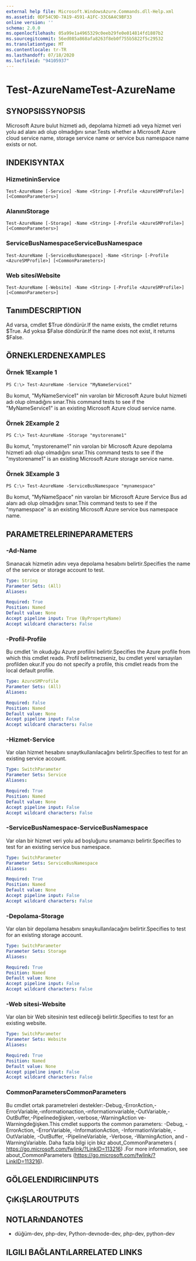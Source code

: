 ```yaml
---
external help file: Microsoft.WindowsAzure.Commands.dll-Help.xml
ms.assetid: 0DF54C9D-7A19-4591-A1FC-33C6A4C9BF33
online version: ''
schema: 2.0.0
ms.openlocfilehash: 05a99e1a4965329c0eeb29fe0e014814fd1807b2
ms.sourcegitcommit: 56ed085a868afa8263f8eb0f755b5822f5c29532
ms.translationtype: MT
ms.contentlocale: tr-TR
ms.lasthandoff: 07/18/2020
ms.locfileid: "94105937"
---
```

# <span data-ttu-id="88a15-101">Test-AzureName</span><span class="sxs-lookup"><span data-stu-id="88a15-101">Test-AzureName</span></span>

## <span data-ttu-id="88a15-102">SYNOPSIS</span><span class="sxs-lookup"><span data-stu-id="88a15-102">SYNOPSIS</span></span>
<span data-ttu-id="88a15-103">Microsoft Azure bulut hizmeti adı, depolama hizmeti adı veya hizmet veri yolu ad alanı adı olup olmadığını sınar.</span><span class="sxs-lookup"><span data-stu-id="88a15-103">Tests whether a Microsoft Azure cloud service name, storage service name or service bus namespace name exists or not.</span></span>

## <span data-ttu-id="88a15-104">INDEKI</span><span class="sxs-lookup"><span data-stu-id="88a15-104">SYNTAX</span></span>

### <span data-ttu-id="88a15-105">Hizmetinin</span><span class="sxs-lookup"><span data-stu-id="88a15-105">Service</span></span>
```
Test-AzureName [-Service] -Name <String> [-Profile <AzureSMProfile>] [<CommonParameters>]
```

### <span data-ttu-id="88a15-106">Alanını</span><span class="sxs-lookup"><span data-stu-id="88a15-106">Storage</span></span>
```
Test-AzureName [-Storage] -Name <String> [-Profile <AzureSMProfile>] [<CommonParameters>]
```

### <span data-ttu-id="88a15-107">ServiceBusNamespace</span><span class="sxs-lookup"><span data-stu-id="88a15-107">ServiceBusNamespace</span></span>
```
Test-AzureName [-ServiceBusNamespace] -Name <String> [-Profile <AzureSMProfile>] [<CommonParameters>]
```

### <span data-ttu-id="88a15-108">Web sitesi</span><span class="sxs-lookup"><span data-stu-id="88a15-108">Website</span></span>
```
Test-AzureName [-Website] -Name <String> [-Profile <AzureSMProfile>] [<CommonParameters>]
```

## <span data-ttu-id="88a15-109">Tanım</span><span class="sxs-lookup"><span data-stu-id="88a15-109">DESCRIPTION</span></span>
<span data-ttu-id="88a15-110">Ad varsa, cmdlet $True döndürür.</span><span class="sxs-lookup"><span data-stu-id="88a15-110">If the name exists, the cmdlet returns $True.</span></span>
<span data-ttu-id="88a15-111">Ad yoksa $False döndürür.</span><span class="sxs-lookup"><span data-stu-id="88a15-111">If the name does not exist, it returns $False.</span></span>

## <span data-ttu-id="88a15-112">ÖRNEKLERDEN</span><span class="sxs-lookup"><span data-stu-id="88a15-112">EXAMPLES</span></span>

### <span data-ttu-id="88a15-113">Örnek 1</span><span class="sxs-lookup"><span data-stu-id="88a15-113">Example 1</span></span>
```
PS C:\> Test-AzureName -Service "MyNameService1"
```

<span data-ttu-id="88a15-114">Bu komut, "MyNameService1" nin varolan bir Microsoft Azure bulut hizmeti adı olup olmadığını sınar.</span><span class="sxs-lookup"><span data-stu-id="88a15-114">This command tests to see if the "MyNameService1" is an existing Microsoft Azure cloud service name.</span></span>

### <span data-ttu-id="88a15-115">Örnek 2</span><span class="sxs-lookup"><span data-stu-id="88a15-115">Example 2</span></span>
```
PS C:\> Test-AzureName -Storage "mystorename1"
```

<span data-ttu-id="88a15-116">Bu komut, "mystorename1" nin varolan bir Microsoft Azure depolama hizmeti adı olup olmadığını sınar.</span><span class="sxs-lookup"><span data-stu-id="88a15-116">This command tests to see if the "mystorename1" is an existing Microsoft Azure storage service name.</span></span>

### <span data-ttu-id="88a15-117">Örnek 3</span><span class="sxs-lookup"><span data-stu-id="88a15-117">Example 3</span></span>
```
PS C:\> Test-AzureName -ServiceBusNamespace "mynamespace"
```

<span data-ttu-id="88a15-118">Bu komut, "MyNameSpace" nin varolan bir Microsoft Azure Service Bus ad alanı adı olup olmadığını sınar.</span><span class="sxs-lookup"><span data-stu-id="88a15-118">This command tests to see if the "mynamespace" is an existing Microsoft Azure service bus namespace name.</span></span>

## <span data-ttu-id="88a15-119">PARAMETRELERINE</span><span class="sxs-lookup"><span data-stu-id="88a15-119">PARAMETERS</span></span>

### <span data-ttu-id="88a15-120">-Ad</span><span class="sxs-lookup"><span data-stu-id="88a15-120">-Name</span></span>
<span data-ttu-id="88a15-121">Sınanacak hizmetin adını veya depolama hesabını belirtir.</span><span class="sxs-lookup"><span data-stu-id="88a15-121">Specifies the name of the service or storage account to test.</span></span>

```yaml
Type: String
Parameter Sets: (All)
Aliases: 

Required: True
Position: Named
Default value: None
Accept pipeline input: True (ByPropertyName)
Accept wildcard characters: False
```

### <span data-ttu-id="88a15-122">-Profil</span><span class="sxs-lookup"><span data-stu-id="88a15-122">-Profile</span></span>
<span data-ttu-id="88a15-123">Bu cmdlet 'in okuduğu Azure profilini belirtir.</span><span class="sxs-lookup"><span data-stu-id="88a15-123">Specifies the Azure profile from which this cmdlet reads.</span></span>
<span data-ttu-id="88a15-124">Profil belirtmezseniz, bu cmdlet yerel varsayılan profilden okur.</span><span class="sxs-lookup"><span data-stu-id="88a15-124">If you do not specify a profile, this cmdlet reads from the local default profile.</span></span>

```yaml
Type: AzureSMProfile
Parameter Sets: (All)
Aliases: 

Required: False
Position: Named
Default value: None
Accept pipeline input: False
Accept wildcard characters: False
```

### <span data-ttu-id="88a15-125">-Hizmet</span><span class="sxs-lookup"><span data-stu-id="88a15-125">-Service</span></span>
<span data-ttu-id="88a15-126">Var olan hizmet hesabını sınaytkullanılacağını belirtir.</span><span class="sxs-lookup"><span data-stu-id="88a15-126">Specifies to test for an existing service account.</span></span>

```yaml
Type: SwitchParameter
Parameter Sets: Service
Aliases: 

Required: True
Position: Named
Default value: None
Accept pipeline input: False
Accept wildcard characters: False
```

### <span data-ttu-id="88a15-127">-ServiceBusNamespace</span><span class="sxs-lookup"><span data-stu-id="88a15-127">-ServiceBusNamespace</span></span>
<span data-ttu-id="88a15-128">Var olan bir hizmet veri yolu ad boşluğunu sınamanızı belirtir.</span><span class="sxs-lookup"><span data-stu-id="88a15-128">Specifies to test for an existing service bus namespace.</span></span>

```yaml
Type: SwitchParameter
Parameter Sets: ServiceBusNamespace
Aliases: 

Required: True
Position: Named
Default value: None
Accept pipeline input: False
Accept wildcard characters: False
```

### <span data-ttu-id="88a15-129">-Depolama</span><span class="sxs-lookup"><span data-stu-id="88a15-129">-Storage</span></span>
<span data-ttu-id="88a15-130">Var olan bir depolama hesabını sınaykullanılacağını belirtir.</span><span class="sxs-lookup"><span data-stu-id="88a15-130">Specifies to test for an existing storage account.</span></span>

```yaml
Type: SwitchParameter
Parameter Sets: Storage
Aliases: 

Required: True
Position: Named
Default value: None
Accept pipeline input: False
Accept wildcard characters: False
```

### <span data-ttu-id="88a15-131">-Web sitesi</span><span class="sxs-lookup"><span data-stu-id="88a15-131">-Website</span></span>
<span data-ttu-id="88a15-132">Var olan bir Web sitesinin test edileceği belirtir.</span><span class="sxs-lookup"><span data-stu-id="88a15-132">Specifies to test for an existing website.</span></span>

```yaml
Type: SwitchParameter
Parameter Sets: Website
Aliases: 

Required: True
Position: Named
Default value: None
Accept pipeline input: False
Accept wildcard characters: False
```

### <span data-ttu-id="88a15-133">CommonParameters</span><span class="sxs-lookup"><span data-stu-id="88a15-133">CommonParameters</span></span>
<span data-ttu-id="88a15-134">Bu cmdlet ortak parametreleri destekler:-Debug,-ErrorAction,-ErrorVariable,-ınformationaction,-ınformationvariable,-OutVariable,-OutBuffer,-Pipelinedeğişken,-verbose,-WarningAction ve-Warningdeğişken.</span><span class="sxs-lookup"><span data-stu-id="88a15-134">This cmdlet supports the common parameters: -Debug, -ErrorAction, -ErrorVariable, -InformationAction, -InformationVariable, -OutVariable, -OutBuffer, -PipelineVariable, -Verbose, -WarningAction, and -WarningVariable.</span></span> <span data-ttu-id="88a15-135">Daha fazla bilgi için bkz about_CommonParameters ( https://go.microsoft.com/fwlink/?LinkID=113216) .</span><span class="sxs-lookup"><span data-stu-id="88a15-135">For more information, see about_CommonParameters (https://go.microsoft.com/fwlink/?LinkID=113216).</span></span>

## <span data-ttu-id="88a15-136">GÖLGELENDIRICI</span><span class="sxs-lookup"><span data-stu-id="88a15-136">INPUTS</span></span>

## <span data-ttu-id="88a15-137">ÇıKıŞLAR</span><span class="sxs-lookup"><span data-stu-id="88a15-137">OUTPUTS</span></span>

## <span data-ttu-id="88a15-138">NOTLARıNDA</span><span class="sxs-lookup"><span data-stu-id="88a15-138">NOTES</span></span>
* <span data-ttu-id="88a15-139">düğüm-dev, php-dev, Python-dev</span><span class="sxs-lookup"><span data-stu-id="88a15-139">node-dev, php-dev, python-dev</span></span>

## <span data-ttu-id="88a15-140">ILGILI BAĞLANTıLAR</span><span class="sxs-lookup"><span data-stu-id="88a15-140">RELATED LINKS</span></span>

